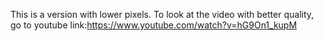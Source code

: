 This is a version with lower pixels. To look at the video with better quality, go to youtube link:https://www.youtube.com/watch?v=hG9On1_kupM
